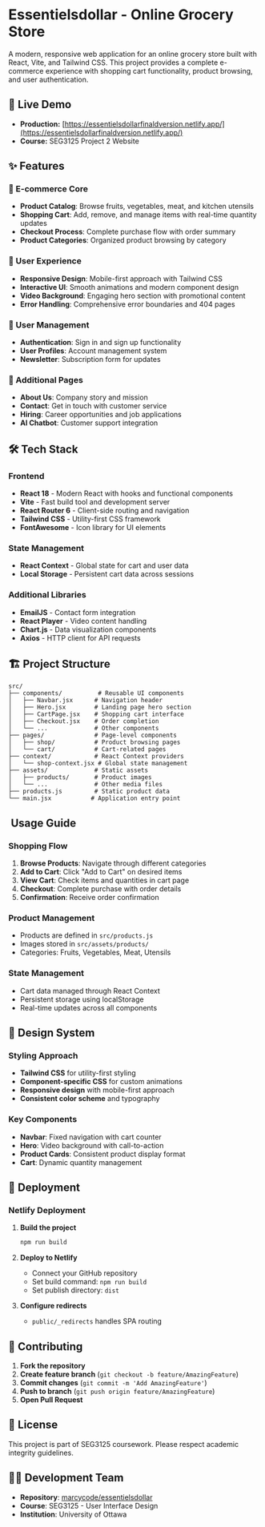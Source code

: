 # Essentielsdollar - Online Grocery Store

A modern, responsive web application for an online grocery store built with React, Vite, and Tailwind CSS. This project provides a complete e-commerce experience with shopping cart functionality, product browsing, and user authentication.

## 🚀 Live Demo

- **Production:** [https://essentielsdollarfinaldversion.netlify.app/](https://essentielsdollarfinaldversion.netlify.app/)
- **Course:** SEG3125 Project 2 Website

## ✨ Features

### 🛒 E-commerce Core
- **Product Catalog**: Browse fruits, vegetables, meat, and kitchen utensils
- **Shopping Cart**: Add, remove, and manage items with real-time quantity updates
- **Checkout Process**: Complete purchase flow with order summary
- **Product Categories**: Organized product browsing by category

### 🎨 User Experience
- **Responsive Design**: Mobile-first approach with Tailwind CSS
- **Interactive UI**: Smooth animations and modern component design
- **Video Background**: Engaging hero section with promotional content
- **Error Handling**: Comprehensive error boundaries and 404 pages

### 👤 User Management
- **Authentication**: Sign in and sign up functionality
- **User Profiles**: Account management system
- **Newsletter**: Subscription form for updates

### 📱 Additional Pages
- **About Us**: Company story and mission
- **Contact**: Get in touch with customer service
- **Hiring**: Career opportunities and job applications
- **AI Chatbot**: Customer support integration

## 🛠️ Tech Stack

### Frontend
- **React 18** - Modern React with hooks and functional components
- **Vite** - Fast build tool and development server
- **React Router 6** - Client-side routing and navigation
- **Tailwind CSS** - Utility-first CSS framework
- **FontAwesome** - Icon library for UI elements

### State Management
- **React Context** - Global state for cart and user data
- **Local Storage** - Persistent cart data across sessions

### Additional Libraries
- **EmailJS** - Contact form integration
- **React Player** - Video content handling
- **Chart.js** - Data visualization components
- **Axios** - HTTP client for API requests

## 🏗️ Project Structure

```
src/
├── components/          # Reusable UI components
│   ├── Navbar.jsx      # Navigation header
│   ├── Hero.jsx        # Landing page hero section
│   ├── CartPage.jsx    # Shopping cart interface
│   ├── Checkout.jsx    # Order completion
│   └── ...             # Other components
├── pages/              # Page-level components
│   ├── shop/           # Product browsing pages
│   └── cart/           # Cart-related pages
├── context/            # React Context providers
│   └── shop-context.jsx # Global state management
├── assets/             # Static assets
│   ├── products/       # Product images
│   └── ...             # Other media files
├── products.js         # Static product data
└── main.jsx           # Application entry point
```

## ️ Usage Guide

### Shopping Flow
1. **Browse Products**: Navigate through different categories
2. **Add to Cart**: Click "Add to Cart" on desired items
3. **View Cart**: Check items and quantities in cart page
4. **Checkout**: Complete purchase with order details
5. **Confirmation**: Receive order confirmation

### Product Management
- Products are defined in `src/products.js`
- Images stored in `src/assets/products/`
- Categories: Fruits, Vegetables, Meat, Utensils

### State Management
- Cart data managed through React Context
- Persistent storage using localStorage
- Real-time updates across all components

## 🎨 Design System

### Styling Approach
- **Tailwind CSS** for utility-first styling
- **Component-specific CSS** for custom animations
- **Responsive design** with mobile-first approach
- **Consistent color scheme** and typography

### Key Components
- **Navbar**: Fixed navigation with cart counter
- **Hero**: Video background with call-to-action
- **Product Cards**: Consistent product display format
- **Cart**: Dynamic quantity management

## 🚢 Deployment

### Netlify Deployment
1. **Build the project**
   ```bash
   npm run build
   ```

2. **Deploy to Netlify**
   - Connect your GitHub repository
   - Set build command: `npm run build`
   - Set publish directory: `dist`

3. **Configure redirects**
   - `public/_redirects` handles SPA routing

## 🤝 Contributing

1. **Fork the repository**
2. **Create feature branch** (`git checkout -b feature/AmazingFeature`)
3. **Commit changes** (`git commit -m 'Add AmazingFeature'`)
4. **Push to branch** (`git push origin feature/AmazingFeature`)
5. **Open Pull Request**

## 📝 License

This project is part of SEG3125 coursework. Please respect academic integrity guidelines.

## 👨‍💻 Development Team

- **Repository**: [marcycode/essentielsdollar](https://github.com/marcycode/essentielsdollar)
- **Course**: SEG3125 - User Interface Design
- **Institution**: University of Ottawa

